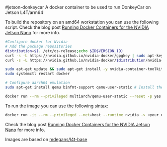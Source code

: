 #jetson-donkeycar
A docker container to be used to run DonkeyCar on Jetson L4T/arm64

To build the repository on an amd64 workstation you can use the following script.
Check the blog post [Running Docker Containers for the NVIDIA Jetson Nano](https://dev.to/caelinsutch/running-docker-containers-for-the-nvidia-jetson-nano-5a06) for more info.

```bash
#Configure docker for Nvidia
# Add the package repositories
distribution=$(. /etc/os-release;echo $ID$VERSION_ID)
curl -s -L https://nvidia.github.io/nvidia-docker/gpgkey | sudo apt-key add -
curl -s -L https://nvidia.github.io/nvidia-docker/$distribution/nvidia-docker.list | sudo tee /etc/apt/sources.list.d/nvidia-docker.list

sudo apt-get update && sudo apt-get install -y nvidia-container-toolkit
sudo systemctl restart docker

# Configure aarch64 emulation
sudo apt-get install qemu binfmt-support qemu-user-static # Install the qemu packages  

docker run --rm --privileged multiarch/qemu-user-static --reset -p yes # This step will execute the registering scripts  

```

To run the image you can use the following sintax:

```bash
docker run -it --rm --privileged --net=host --runtime nvidia -v <your_donkey_source_path>:/projects --device=/dev/<yourdevice>:/dev/<yourdevice> alessiomorale/donkeycar:0.1.0
```

Check the blog post [Running Docker Containers for the NVIDIA Jetson Nano](https://dev.to/caelinsutch/running-docker-containers-for-the-nvidia-jetson-nano-5a06) for more info.

Images are based on [mdegans/l4t-base](https://github.com/mdegans/docker-tegra-ubuntu/tree/l4t-base) 
